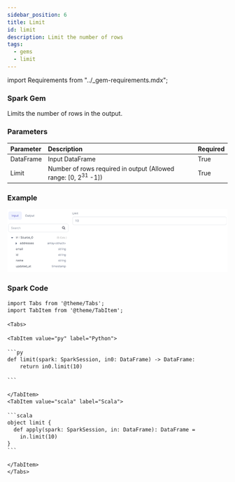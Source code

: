 ```yaml
---
sidebar_position: 6
title: Limit
id: limit
description: Limit the number of rows
tags:
  - gems
  - limit
---
```


import Requirements from "../\_gem-requirements.mdx";

<h3><span class="badge">Spark Gem</span></h3>

<Requirements packagename="ProphecySparkBasicPython"
  packageversion="0.0.1"
  scalalib=""
  pythonlib=""
  packageversion122="Supported 0.0.1+"
  packageversion143="Supported 0.0.1+"
  packageversion154="Supported 0.0.1+"
/>

Limits the number of rows in the output.

### Parameters

| Parameter | Description                                                               | Required |
| :-------- | :------------------------------------------------------------------------ | :------- |
| DataFrame | Input DataFrame                                                           | True     |
| Limit     | Number of rows required in output (Allowed range: [0, 2<sup>31</sup> -1]) | True     |

### Example

![Example usage of Limit](./img/limit_eg_1.png)

### Spark Code

````mdx-code-block
import Tabs from '@theme/Tabs';
import TabItem from '@theme/TabItem';

<Tabs>

<TabItem value="py" label="Python">

```py
def limit(spark: SparkSession, in0: DataFrame) -> DataFrame:
    return in0.limit(10)

```

</TabItem>
<TabItem value="scala" label="Scala">

```scala
object limit {
  def apply(spark: SparkSession, in: DataFrame): DataFrame =
    in.limit(10)
}
```

</TabItem>
</Tabs>

````
